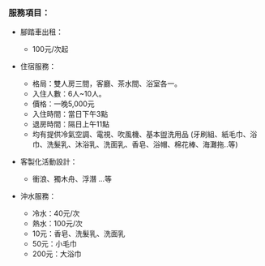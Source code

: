 ### 服務項目：

+ 腳踏車出租：
    - 100元/次起

+ 住宿服務：
    - 格局：雙人房三間，客廳、茶水間、浴室各一。
    - 入住人數：6人~10人。
    - 價格：一晚5,000元
    - 入住時間：當日下午3點
    - 退房時間：隔日上午11點
    - 均有提供冷氣空調、電視、吹風機、基本盥洗用品
        (牙刷組、紙毛巾、浴巾、洗髮乳、沐浴乳、洗面乳、香皂、浴帽、棉花棒、海灘拖..等)

+ 客製化活動設計：
    - 衝浪、獨木舟、浮潛 ...等

+ 沖水服務：
    - 冷水：40元/次
    - 熱水：100元/次
    - 10元：香皂、洗髮乳、洗面乳
    - 50元：小毛巾
    - 200元：大浴巾